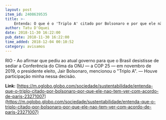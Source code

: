 ```yaml
---
layout: post
item_id: 2408639535
title: >-
    Entenda: O que é o 'Triplo A' citado por Bolsonaro e por que ele não tem a ver com o Acordo de Paris
author: Tatu D'Oquei
date: 2018-11-30 16:22:00
pub_date: 2018-11-30 16:22:00
time_added: 2018-12-04 00:10:52
category: avisamos
---
```


RIO - Ao afirmar que pediu ao atual governo para que o Brasil desistisse de sediar a Conferência do Clima da ONU — a COP 25 — em novembro de 2019, o presidente eleito, Jair Bolsonaro, mencionou o "Triplo A". — Houve participação minha nessa decisão.

**Link:** [https://m.oglobo.globo.com/sociedade/sustentabilidade/entenda-que-o-triplo-citado-por-bolsonaro-por-que-ele-nao-tem-ver-com-acordo-de-paris-23271007](https://m.oglobo.globo.com/sociedade/sustentabilidade/entenda-que-o-triplo-citado-por-bolsonaro-por-que-ele-nao-tem-ver-com-acordo-de-paris-23271007)

